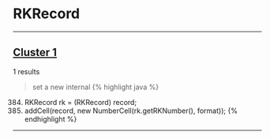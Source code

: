 # RKRecord

***

## [Cluster 1](./1)
1 results
> set a new internal 
{% highlight java %}
384. RKRecord rk = (RKRecord) record;
385. addCell(record, new NumberCell(rk.getRKNumber(), format));
{% endhighlight %}

***

